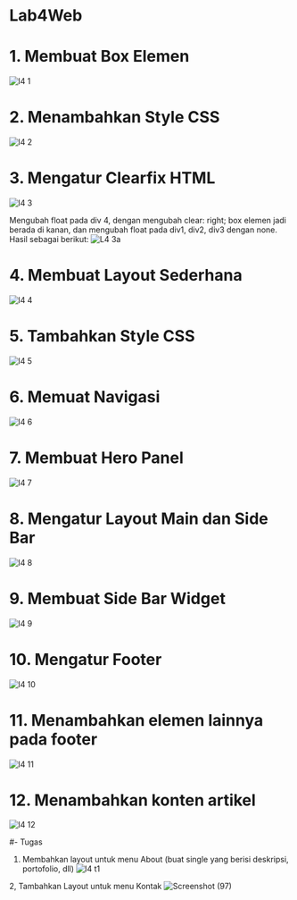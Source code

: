 # Lab4Web

# 1. Membuat Box Elemen
![l4 1](https://github.com/user-attachments/assets/e924cd50-186e-4dde-a59e-d704d353a223)

# 2. Menambahkan Style CSS
![l4 2](https://github.com/user-attachments/assets/8b98cd41-b245-4f9d-bc7b-c21421dfd027)

# 3. Mengatur Clearfix HTML
![l4 3](https://github.com/user-attachments/assets/e8463a79-6b2e-4f8a-a4a7-c7065bdaa005)

Mengubah float pada div 4, dengan mengubah clear: right; box elemen jadi berada di kanan, dan mengubah float pada div1, div2, div3 dengan none. Hasil sebagai berikut:
![L4 3a](https://github.com/user-attachments/assets/3f0260dc-259a-4f6a-a92d-381b740b9e0a)

# 4. Membuat Layout Sederhana
![l4 4](https://github.com/user-attachments/assets/992d6a17-6331-4f7c-89f7-fb038ec39d63)

# 5. Tambahkan Style CSS
![l4 5](https://github.com/user-attachments/assets/df1cf407-64a6-4a47-8b87-7dcbb96c505e)

# 6. Memuat Navigasi
![l4 6](https://github.com/user-attachments/assets/dee1179d-44e8-4812-b932-53450361dcbb)

# 7. Membuat Hero Panel
![l4 7](https://github.com/user-attachments/assets/3b877d88-5d89-4e8c-ac1d-9f363238a84f)

# 8. Mengatur Layout Main dan Side Bar
![l4 8](https://github.com/user-attachments/assets/7f374ce9-efbe-430d-96e5-d32ba5061a7e)

# 9. Membuat Side Bar Widget
![l4 9](https://github.com/user-attachments/assets/b396eeae-a4a0-4b73-a0a5-9f5089b6f2ad)

# 10. Mengatur Footer
![l4 10](https://github.com/user-attachments/assets/7f0afa1d-a243-4347-a27f-beac51002bd8)

# 11. Menambahkan elemen lainnya pada footer
![l4 11](https://github.com/user-attachments/assets/ce2ff266-750f-42da-b7c9-79bb3c1abf1a)

# 12. Menambahkan konten artikel
![l4 12](https://github.com/user-attachments/assets/3780a688-91d3-42eb-a4ed-8fca4194e2c6)


#- Tugas

1. Membahkan layout untuk menu About (buat single yang berisi deskripsi, portofolio, dll)
![l4 t1](https://github.com/user-attachments/assets/7b667e2a-9473-489b-9a3e-566f2b33fca5)

2, Tambahkan Layout untuk menu Kontak
![Screenshot (97)](https://github.com/user-attachments/assets/9137765f-535b-4b00-87ab-4756f20fec47)
 
